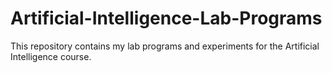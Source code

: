 # Artificial-Intelligence-Lab-Programs

This repository contains my lab programs and experiments for the Artificial Intelligence course.
